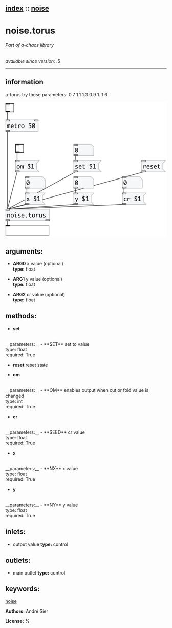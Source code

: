 [index](index.html) :: [noise](category_noise.html)
---

# noise.torus

###### Part of a-chaos library

*available since version:* .5

---


## information
a-torus
try these parameters:
0.7 1.1 1.3
0.9 1. 1.6



[![example](../examples/img/noise.torus.jpg)](../examples/pd/noise.torus.pd)



## arguments:

* **ARG0**
x value (optional)<br>
__type:__ float<br>

* **ARG1**
y value (optional)<br>
__type:__ float<br>

* **ARG2**
cr value (optional)<br>
__type:__ float<br>



## methods:

* **set**
<br>
  __parameters:__
  - **SET** set to value<br>
    type: float <br>
    required: True <br>

* **reset**
reset state<br>

* **om**
<br>
  __parameters:__
  - **OM** enables output when cut or fold value is changed<br>
    type: int <br>
    required: True <br>

* **cr**
<br>
  __parameters:__
  - **SEED** cr value<br>
    type: float <br>
    required: True <br>

* **x**
<br>
  __parameters:__
  - **NX** x value<br>
    type: float <br>
    required: True <br>

* **y**
<br>
  __parameters:__
  - **NY** y value<br>
    type: float <br>
    required: True <br>






## inlets:

* output value 
__type:__ control<br>



## outlets:

* main outlet
__type:__ control<br>



## keywords:

[noise](keywords/noise.html)






**Authors:** André Sier




**License:** %





